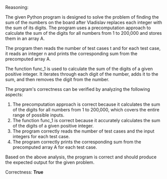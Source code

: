 Reasoning:

The given Python program is designed to solve the problem of finding the sum of the numbers on the board after Vladislav replaces each integer with the sum of its digits. The program uses a precomputation approach to calculate the sum of the digits for all numbers from 1 to 200,000 and stores them in an array A.

The program then reads the number of test cases t and for each test case, it reads an integer n and prints the corresponding sum from the precomputed array A.

The function func_1 is used to calculate the sum of the digits of a given positive integer. It iterates through each digit of the number, adds it to the sum, and then removes the digit from the number.

The program's correctness can be verified by analyzing the following aspects:

1.  The precomputation approach is correct because it calculates the sum of the digits for all numbers from 1 to 200,000, which covers the entire range of possible inputs.
2.  The function func_1 is correct because it accurately calculates the sum of the digits of a given positive integer.
3.  The program correctly reads the number of test cases and the input integers for each test case.
4.  The program correctly prints the corresponding sum from the precomputed array A for each test case.

Based on the above analysis, the program is correct and should produce the expected output for the given problem.

Correctness: **True**